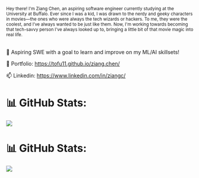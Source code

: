 <small>
Hey there! I'm Ziang Chen, an aspiring software engineer currently studying at the University at Buffalo. Ever since I was a kid, I was drawn to the nerdy and geeky characters in movies—the ones who were always the tech wizards or hackers. To me, they were the coolest, and I’ve always wanted to be just like them. Now, I'm working towards becoming that tech-savvy person I’ve always looked up to, bringing a little bit of that movie magic into real life.
</small><br><br>

🌱 Aspiring SWE with a goal to learn and improve on my ML/AI skillsets!<br>

🔭 Portfolio: https://tofu11.github.io/ziang.chen/

📫 Linkedin: https://www.linkedin.com/in/ziangc/

# 📊 GitHub Stats:
![](https://github-readme-streak-stats.herokuapp.com/?user=tofu11&theme=dark&hide_border=true)<br/>
# 📊 GitHub Stats:
![](https://github-readme-stats.vercel.app/api/top-langs/?username=tofu11&theme=dark&hide_border=false&include_all_commits=false&count_private=false&layout=compact)

<!-- Proudly created with GPRM ( https://gprm.itsvg.in ) -->

